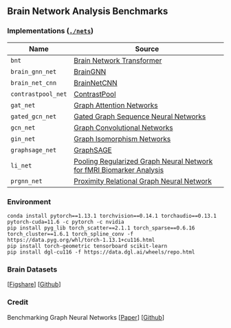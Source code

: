 ## Brain Network Analysis Benchmarks

### Implementations ([`./nets`](./nets))
|  Name              | Source  |
| ------------------ | ------- |
| `bnt`              | [Brain Network Transformer](https://arxiv.org/abs/2210.06681) |
| `brain_gnn_net`    | [BrainGNN](https://www.sciencedirect.com/science/article/pii/S1361841521002784) |
| `brain_net_cnn`    | [BrainNetCNN](https://www.sciencedirect.com/science/article/abs/pii/S1053811916305237) |
| `contrastpool_net` | [ContrastPool](https://arxiv.org/abs/2307.11133) |
| `gat_net`          | [Graph Attention Networks](https://arxiv.org/abs/1710.10903) |
| `gated_gcn_net`    | [Gated Graph Sequence Neural Networks](https://arxiv.org/abs/1511.05493) |
| `gcn_net`          | [Graph Convolutional Networks](https://arxiv.org/abs/1609.02907) |
| `gin_net`          | [Graph Isomorphism Networks](https://arxiv.org/abs/1810.00826) |
| `graphsage_net`    | [GraphSAGE](https://arxiv.org/abs/1706.02216) |
| `li_net`           | [Pooling Regularized Graph Neural Network for fMRI Biomarker Analysis](https://arxiv.org/abs/2007.14589) |
| `prgnn_net`        | [Proximity Relational Graph Neural Network](https://www.sciencedirect.com/science/article/abs/pii/S0925231224006283) |

### Environment
```
conda install pytorch==1.13.1 torchvision==0.14.1 torchaudio==0.13.1 pytorch-cuda=11.6 -c pytorch -c nvidia
pip install pyg_lib torch_scatter==2.1.1 torch_sparse==0.6.16 torch_cluster==1.6.1 torch_spline_conv -f https://data.pyg.org/whl/torch-1.13.1+cu116.html
pip install torch-geometric tensorboard scikit-learn
pip install dgl-cu116 -f https://data.dgl.ai/wheels/repo.html
```

### Brain Datasets
[[Figshare](https://auckland.figshare.com/articles/dataset/NeurIPS_2022_Datasets/21397377)] [[Github](https://github.com/brainnetuoa/data_driven_network_neuroscience)]

### Credit
Benchmarking Graph Neural Networks [[Paper](https://arxiv.org/abs/2003.00982)] [[Github](https://github.com/graphdeeplearning/benchmarking-gnns)]
